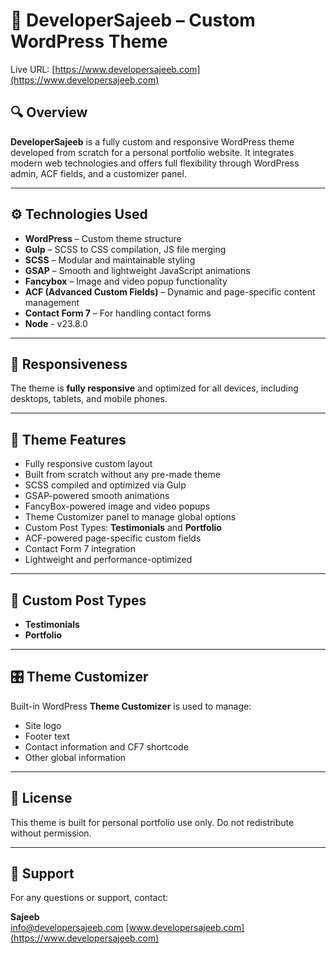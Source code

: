 # 📄 DeveloperSajeeb – Custom WordPress Theme

Live URL: [https://www.developersajeeb.com](https://www.developersajeeb.com)

## 🔍 Overview

**DeveloperSajeeb** is a fully custom and responsive WordPress theme developed from scratch for a personal portfolio website. It integrates modern web technologies and offers full flexibility through WordPress admin, ACF fields, and a customizer panel.

---

## ⚙️ Technologies Used

- **WordPress** – Custom theme structure
- **Gulp** – SCSS to CSS compilation, JS file merging
- **SCSS** – Modular and maintainable styling
- **GSAP** – Smooth and lightweight JavaScript animations
- **Fancybox** – Image and video popup functionality
- **ACF (Advanced Custom Fields)** – Dynamic and page-specific content management
- **Contact Form 7** – For handling contact forms
- **Node** - v23.8.0

---

## 📱 Responsiveness

The theme is **fully responsive** and optimized for all devices, including desktops, tablets, and mobile phones.

---

## 🎨 Theme Features

- Fully responsive custom layout
- Built from scratch without any pre-made theme
- SCSS compiled and optimized via Gulp
- GSAP-powered smooth animations
- FancyBox-powered image and video popups
- Theme Customizer panel to manage global options
- Custom Post Types: **Testimonials** and **Portfolio**
- ACF-powered page-specific custom fields
- Contact Form 7 integration
- Lightweight and performance-optimized

---

## 🧱 Custom Post Types

- **Testimonials**
- **Portfolio**

---

## 🎛️ Theme Customizer

Built-in WordPress **Theme Customizer** is used to manage:

- Site logo
- Footer text
- Contact information and CF7 shortcode
- Other global information

---

## 📝 License

This theme is built for personal portfolio use only. Do not redistribute without permission.

---

## 🙋 Support

For any questions or support, contact:

**Sajeeb**  
info@developersajeeb.com
[www.developersajeeb.com](https://www.developersajeeb.com)